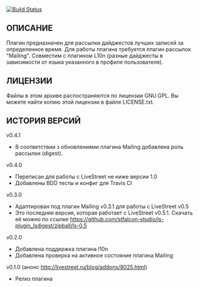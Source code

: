 [![Build Status](https://travis-ci.org/stfalcon-studio/ls-plugin_lsdigest.png?branch=master)](https://travis-ci.org/stfalcon-studio/ls-plugin_lsdigest)

ОПИСАНИЕ
--------

Плагин предназначен для рассылки дайджестов лучших записей за определенное время.
Для работы плагина требуется плагин рассылок "Mailing".
Совместим с плагином L10n (разные дайджесты в зависимости от языка 
указанного в профиле пользователя).


ЛИЦЕНЗИИ
-------

Файлы в этом архиве распостраняются по лицензии GNU GPL. Вы можете найти копию
этой лицензии в файле LICENSE.txt.


ИСТОРИЯ ВЕРСИЙ
--------------

v0.4.1
- В соответствии з обновлениями плагина Mailing добавлена роль рассылки (digest).

v0.4.0
- Переписан для работы с LiveStreet не ниже версии 1.0
- Добавлены BDD тесты и конфиг для Travis CI

v0.3.0
- Адаптирован под плагин Mailing v0.3.1 для работы с LiveStreet v0.5
- Это последняя версия, которая работает с LiveStreet v0.5.1. Скачать её можно по ссылке  https://github.com/stfalcon-studio/ls-plugin_lsdigest/zipball/ls-0.5

v0.2.0
- Добавлена поддержка плагина l10n
- Добавлена проверка на активное состояние плагина Mailing

v0.1.0 (анонс http://livestreet.ru/blog/addons/8025.html)
- Релиз плагина
